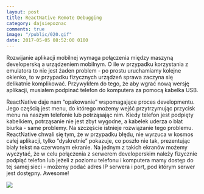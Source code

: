 ```yaml
---
layout: post
title: ReactNative Remote Debugging
category: dajsiepoznac
comments: true
image: "/public/020.gif"
date: 2017-05-05 08:52:00 0100
---
```


Rozwijanie aplikacji mobilnej wymaga połączenia między maszyną developerską a urządzeniem mobilnym. O ile w przypadku korzystania z emulatora to nie jest żaden problem - po prostu uruchamiamy kolejne okienko, to w przypadku fizycznych urządzeń sprawa zaczyna się delikatnie komplikować. Przywykłem do tego, że aby wgrać nową wersję aplikacji, musiałem podpinać telefon do komputera za pomocą kabelka USB.

ReactNative daje nam “opakowanie” wspomagające proces developmentu. Jego częścią jest menu, do którego możemy wejść przytrzymując przycisk menu na naszym telefonie lub potrząsając nim. Kiedy telefon jest podpięty kabelkiem, potrząsanie nie jest zbyt wygodne, a kabelek uderza o blat biurka - same problemy. Na szczęście istnieje rozwiązanie tego problemu. ReactNative chwali się tym, że w przypadku błędu, nie wyrzuca w kosmos całej aplikacji, tylko “dyskretnie” pokazuje, co poszło nie tak, prezentując biały tekst na czerwonym ekranie. Na jednym z takich ekranów możemy wyczytać, że w celu połączenia z serwerem developerskim należy fizycznie podpiąć telefon lub jeżeli z poziomu telefonu i komputera mamy dostęp do tej samej sieci - możemy podać adres IP serwera i port, pod którym serwer jest dostępny. Awesome!

<img class="postImage" src="/public/020.gif" />